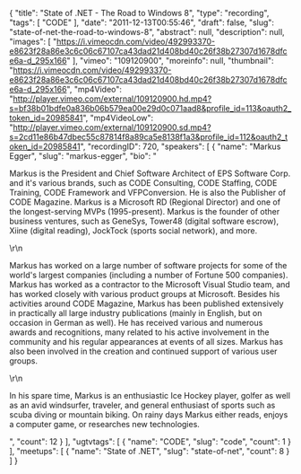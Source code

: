 {
  "title": "State of .NET - The Road to Windows 8",
  "type": "recording",
  "tags": [
    "CODE"
  ],
  "date": "2011-12-13T00:55:46",
  "draft": false,
  "slug": "state-of-net-the-road-to-windows-8",
  "abstract": null,
  "description": null,
  "images": [
    "https://i.vimeocdn.com/video/492993370-e8623f28a86e3c6c06c67107ca43dad21d408bd40c26f38b27307d1678dfce6a-d_295x166"
  ],
  "vimeo": "109120900",
  "moreinfo": null,
  "thumbnail": "https://i.vimeocdn.com/video/492993370-e8623f28a86e3c6c06c67107ca43dad21d408bd40c26f38b27307d1678dfce6a-d_295x166",
  "mp4Video": "http://player.vimeo.com/external/109120900.hd.mp4?s=bf38b01bdfe0a836b06b579ea00e29d0c071aad8&profile_id=113&oauth2_token_id=20985841",
  "mp4VideoLow": "http://player.vimeo.com/external/109120900.sd.mp4?s=2cd11e86b47dbec55c87814f8a89ca5e8138f1a3&profile_id=112&oauth2_token_id=20985841",
  "recordingID": 720,
  "speakers": [
    {
      "name": "Markus Egger",
      "slug": "markus-egger",
      "bio": "<p>Markus is the President and Chief Software Architect of EPS Software Corp. and it's various brands, such as CODE Consulting, CODE Staffing, CODE Training, CODE Framework and VFPConversion. He is also the Publisher of CODE Magazine. Markus is a Microsoft RD (Regional Director) and one of the longest-serving MVPs (1995-present). Markus is the founder of other business ventures, such as GeneSys, Tower48 (digital software escrow), Xiine (digital reading), JockTock (sports social network), and more.</p>\r\n<p>Markus has worked on a large number of software projects for some of the world's largest companies (including a number of Fortune 500 companies). Markus has worked as a contractor to the Microsoft Visual Studio team, and has worked closely with various product groups at Microsoft. Besides his activities around CODE Magazine, Markus has been published extensively in practically all large industry publications (mainly in English, but on occasion in German as well). He has received various and numerous awards and recognitions, many related to his active involvement in the community and his regular appearances at events of all sizes. Markus has also been involved in the creation and continued support of various user groups.</p>\r\n<p>In his spare time, Markus is an enthusiastic Ice Hockey player, golfer as well as an avid windsurfer, traveler, and general enthusiast of sports such as scuba diving or mountain biking. On rainy days Markus either reads, enjoys a computer game, or researches new technologies.</p>",
      "count": 12
    }
  ],
  "ugtvtags": [
    {
      "name": "CODE",
      "slug": "code",
      "count": 1
    }
  ],
  "meetups": [
    {
      "name": "State of .NET",
      "slug": "state-of-net",
      "count": 8
    }
  ]
}